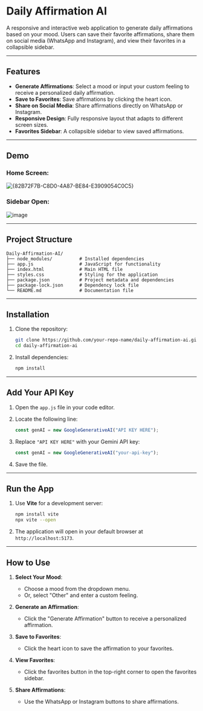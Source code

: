 # Daily Affirmation AI

A responsive and interactive web application to generate daily affirmations based on your mood. Users can save their favorite affirmations, share them on social media (WhatsApp and Instagram), and view their favorites in a collapsible sidebar.

---

## Features
- **Generate Affirmations**: Select a mood or input your custom feeling to receive a personalized daily affirmation.
- **Save to Favorites**: Save affirmations by clicking the heart icon.
- **Share on Social Media**: Share affirmations directly on WhatsApp or Instagram.
- **Responsive Design**: Fully responsive layout that adapts to different screen sizes.
- **Favorites Sidebar**: A collapsible sidebar to view saved affirmations.

---

## Demo
### Home Screen:
![{82B72F7B-C8D0-4A87-BE84-E3909054C0C5}](https://github.com/user-attachments/assets/e98d1d61-7885-40ba-857a-4062a3d0df5e)


### Sidebar Open:
![image](https://github.com/user-attachments/assets/11681593-ef91-4b5e-a607-cc88b9155787)

---

## Project Structure
```plaintext
Daily-Affirmation-AI/
├── node_modules/          # Installed dependencies
├── app.js                 # JavaScript for functionality
├── index.html             # Main HTML file
├── styles.css             # Styling for the application
├── package.json           # Project metadata and dependencies
├── package-lock.json      # Dependency lock file
└── README.md              # Documentation file
```

---

## Installation

1. Clone the repository:
   ```bash
   git clone https://github.com/your-repo-name/daily-affirmation-ai.git
   cd daily-affirmation-ai
   ```

2. Install dependencies:
   ```bash
   npm install
   ```

---

## Add Your API Key

1. Open the `app.js` file in your code editor.
2. Locate the following line:
   ```javascript
   const genAI = new GoogleGenerativeAI("API KEY HERE");
   ```
3. Replace `"API KEY HERE"` with your Gemini API key:
   ```javascript
   const genAI = new GoogleGenerativeAI("your-api-key");
   ```

4. Save the file.

---


## Run the App

1. Use **Vite** for a development server:
   ```bash
   npm install vite
   npx vite --open
   ```

2. The application will open in your default browser at `http://localhost:5173`.

---

## How to Use

1. **Select Your Mood**:
   - Choose a mood from the dropdown menu.
   - Or, select "Other" and enter a custom feeling.

2. **Generate an Affirmation**:
   - Click the "Generate Affirmation" button to receive a personalized affirmation.

3. **Save to Favorites**:
   - Click the heart icon to save the affirmation to your favorites.

4. **View Favorites**:
   - Click the favorites button in the top-right corner to open the favorites sidebar.

5. **Share Affirmations**:
   - Use the WhatsApp or Instagram buttons to share affirmations.
  

